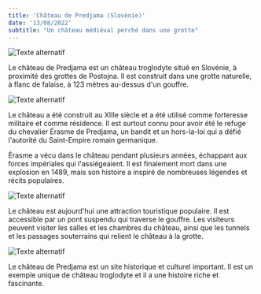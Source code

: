 ```yaml
---
title: 'Château de Predjama (Slovénie)'
date: '13/08/2022'
subtitle: "Un château médiéval perché dans une grotte"
---
```


![Texte alternatif](../images/predjama/predjama1.jpg "Château de Predjama")

Le château de Predjama est un château troglodyte situé en Slovénie, à proximité des grottes de Postojna. Il est construit dans une grotte naturelle, à flanc de falaise, à 123 mètres au-dessus d'un gouffre. 

![Texte alternatif](../images/predjama/predjama2.jpg "Château de Predjama")

Le château a été construit au XIIIe siècle et a été utilisé comme forteresse militaire et comme résidence. Il est surtout connu pour avoir été le refuge du chevalier Érasme de Predjama, un bandit et un hors-la-loi qui a défié l'autorité du Saint-Empire romain germanique.

Érasme a vécu dans le château pendant plusieurs années, échappant aux forces impériales qui l'assiégeaient. Il est finalement mort dans une explosion en 1489, mais son histoire a inspiré de nombreuses légendes et récits populaires.

![Texte alternatif](../images/predjama/predjama3.jpg "Château de Predjama")

Le château est aujourd'hui une attraction touristique populaire. Il est accessible par un pont suspendu qui traverse le gouffre. Les visiteurs peuvent visiter les salles et les chambres du château, ainsi que les tunnels et les passages souterrains qui relient le château à la grotte.

![Texte alternatif](../images/predjama/predjama4.jpg "Château de Predjama")

Le château de Predjama est un site historique et culturel important. Il est un exemple unique de château troglodyte et il a une histoire riche et fascinante.